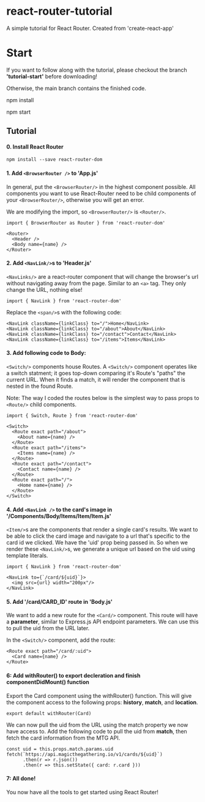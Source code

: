 # react-router-tutorial
A simple tutorial for React Router.  Created from 'create-react-app'

# Start
If you want to follow along with the tutorial, please checkout the branch **'tutorial-start'** before downloading!

Otherwise, the main branch contains the finished code.


npm install

npm start

## Tutorial

#### 0. Install React Router

```
npm install --save react-router-dom
```

#### 1. Add `<BrowserRouter />` to 'App.js'

In general, put the `<BrowserRouter/>` in the highest component possible.  All components you want to use React-Router need to be child components of your `<BrowserRouter/>`, otherwise you will get an error.

We are modifying the import, so `<BrowserRouter/>` is `<Router/>`.

```
import { BrowserRouter as Router } from 'react-router-dom'
```

```
<Router>
  <Header />
  <Body name={name} />
</Router>
```

#### 2. Add `<NavLink/>`s to 'Header.js'

`<NavLinks/>` are a react-router component that will change the browser's url without navigating away from the page.
Similar to an `<a>` tag.  They only change the URL, nothing else!
      
```
import { NavLink } from 'react-router-dom'
```

Replace the `<span/>`s with the following code:
```
<NavLink className={linkClass} to="/">Home</NavLink>
<NavLink className={linkClass} to="/about">About</NavLink>
<NavLink className={linkClass} to="/contact">Contact</NavLink>
<NavLink className={linkClass} to="/items">Items</NavLink>
```

#### 3. Add following code to Body:

`<Switch/>` components house Routes.
A `<Switch/>` component operates like a switch statment; it goes top-down comparing it's Route's "paths" the current URL.
When it finds a match, it will render the component that is nested in the found Route.

Note: The way I coded the routes below is the simplest way to pass props to `<Route/>` child components.

```
import { Switch, Route } from 'react-router-dom'
```

```
<Switch>
  <Route exact path="/about">
    <About name={name} />
  </Route>
  <Route exact path="/items">
    <Items name={name} />
  </Route>
  <Route exact path="/contact">
    <Contact name={name} />
  </Route>
  <Route exact path="/">
    <Home name={name} />
  </Route>
</Switch>
```



#### 4. Add `<NavLink />` to the card's image in '/Components/Body/Items/Item/Item.js'

`<Item/>`s are the components that render a single card's results.
We want to be able to click the card image and navigate to a url that's specific to the card id we clicked.
We have the 'uid' prop being passed in.  So when we render these `<NavLink/>`s, we generate a unique url based on the uid using template literals.
```
import { NavLink } from 'react-router-dom'
```

```
<NavLink to={`/card/${uid}`}>
  <img src={url} width="200px"/>
</NavLink>
```

#### 5. Add '/card/CARD_ID' route in 'Body.js'

We want to add a new route for the `<Card/>` component.  This route will have a **parameter**, similar to Express.js API endpoint parameters.  We can use this to pull the uid from the URL later.

In the `<Switch/>` component, add the route:
```
<Route exact path="/card/:uid">
  <Card name={name} />
</Route>
```

#### 6: Add withRouter() to export decleration and finish componentDidMount() function

Export the Card component using the withRouter() function.  This will give the component access to the following props: **history**, **match**, and **location**.
```
export default withRouter(Card)
```

We can now pull the uid from the URL using the match property we now have access to.  Add the following code to pull the uid from **match**, then fetch the card information from the MTG API.
```
const uid = this.props.match.params.uid
fetch(`https://api.magicthegathering.io/v1/cards/${uid}`)
      .then(r => r.json())
      .then(r => this.setState({ card: r.card }))
```

#### 7: All done!
You now have all the tools to get started using React Router!
